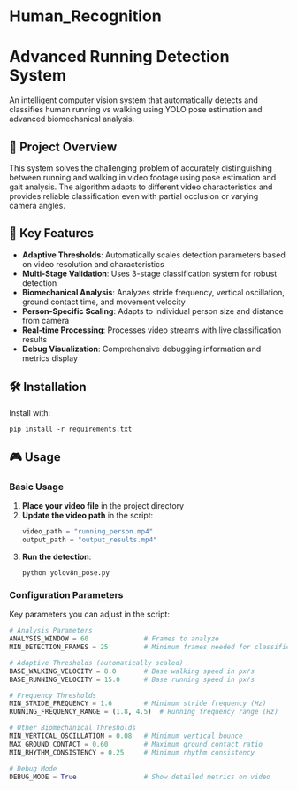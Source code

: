 # Human_Recognition

# Advanced Running Detection System

An intelligent computer vision system that automatically detects and classifies human running vs walking using YOLO pose estimation and advanced biomechanical analysis.

## 🎯 Project Overview

This system solves the challenging problem of accurately distinguishing between running and walking in video footage using pose estimation and gait analysis. The algorithm adapts to different video characteristics and provides reliable classification even with partial occlusion or varying camera angles.

## 🚀 Key Features

- **Adaptive Thresholds**: Automatically scales detection parameters based on video resolution and characteristics
- **Multi-Stage Validation**: Uses 3-stage classification system for robust detection
- **Biomechanical Analysis**: Analyzes stride frequency, vertical oscillation, ground contact time, and movement velocity
- **Person-Specific Scaling**: Adapts to individual person size and distance from camera
- **Real-time Processing**: Processes video streams with live classification results
- **Debug Visualization**: Comprehensive debugging information and metrics display

## 🛠️ Installation

Install with:
```
pip install -r requirements.txt
```


## 🎮 Usage

### Basic Usage

1. **Place your video file** in the project directory
2. **Update the video path** in the script:
   ```python
   video_path = "running_person.mp4"
   output_path = "output_results.mp4"
   ```
3. **Run the detection**:
   ```
   python yolov8n_pose.py
    ```
### Configuration Parameters

Key parameters you can adjust in the script:

```python
# Analysis Parameters
ANALYSIS_WINDOW = 60              # Frames to analyze
MIN_DETECTION_FRAMES = 25         # Minimum frames needed for classification

# Adaptive Thresholds (automatically scaled)
BASE_WALKING_VELOCITY = 8.0       # Base walking speed in px/s
BASE_RUNNING_VELOCITY = 15.0      # Base running speed in px/s

# Frequency Thresholds
MIN_STRIDE_FREQUENCY = 1.6        # Minimum stride frequency (Hz)
RUNNING_FREQUENCY_RANGE = (1.8, 4.5)  # Running frequency range (Hz)

# Other Biomechanical Thresholds
MIN_VERTICAL_OSCILLATION = 0.08   # Minimum vertical bounce
MAX_GROUND_CONTACT = 0.60         # Maximum ground contact ratio
MIN_RHYTHM_CONSISTENCY = 0.25     # Minimum rhythm consistency

# Debug Mode
DEBUG_MODE = True                 # Show detailed metrics on video
